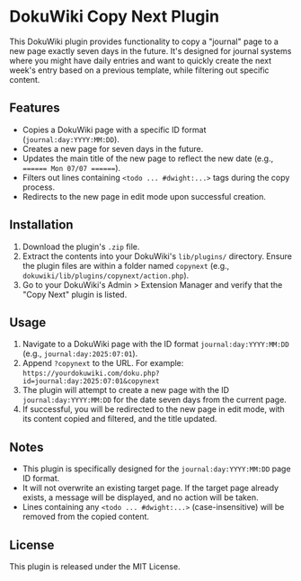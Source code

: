# DokuWiki Copy Next Plugin

This DokuWiki plugin provides functionality to copy a "journal" page to a new page exactly seven days in the future. It's designed for journal systems where you might have daily entries and want to quickly create the next week's entry based on a previous template, while filtering out specific content.

## Features

* Copies a DokuWiki page with a specific ID format (`journal:day:YYYY:MM:DD`).
* Creates a new page for seven days in the future.
* Updates the main title of the new page to reflect the new date (e.g., `====== Mon 07/07 ======`).
* Filters out lines containing `<todo ... #dwight:...>` tags during the copy process.
* Redirects to the new page in edit mode upon successful creation.

## Installation

1.  Download the plugin's `.zip` file.
2.  Extract the contents into your DokuWiki's `lib/plugins/` directory. Ensure the plugin files are within a folder named `copynext` (e.g., `dokuwiki/lib/plugins/copynext/action.php`).
3.  Go to your DokuWiki's Admin > Extension Manager and verify that the "Copy Next" plugin is listed.

## Usage

1.  Navigate to a DokuWiki page with the ID format `journal:day:YYYY:MM:DD` (e.g., `journal:day:2025:07:01`).
2.  Append `?copynext` to the URL. For example: `https://yourdokuwiki.com/doku.php?id=journal:day:2025:07:01&copynext`
3.  The plugin will attempt to create a new page with the ID `journal:day:YYYY:MM:DD` for the date seven days from the current page.
4.  If successful, you will be redirected to the new page in edit mode, with its content copied and filtered, and the title updated.

## Notes

* This plugin is specifically designed for the `journal:day:YYYY:MM:DD` page ID format.
* It will not overwrite an existing target page. If the target page already exists, a message will be displayed, and no action will be taken.
* Lines containing any `<todo ... #dwight:...>` (case-insensitive) will be removed from the copied content.

## License

This plugin is released under the MIT License.


